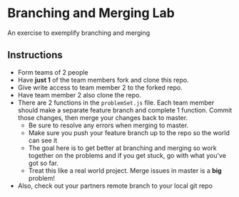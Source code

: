 # Branching and Merging Lab


An exercise to exemplify branching and merging


## Instructions

* Form teams of 2 people
* Have __just 1__ of the team members fork and clone this repo.
* Give write access to team member 2 to the forked repo.
* Have team member 2 also clone the repo.
* There are 2 functions in the ```problemSet.js``` file.  Each team member should make a separate feature branch and complete 1 function.  Commit those changes, then merge your changes back to master.
    * Be sure to resolve any errors when merging to master.
    * Make sure you push your feature branch up to the repo so the world can see it
    * The goal here is to get better at branching and merging so work together on the problems and if you get stuck, go with what you've got so far.
    * Treat this like a real world project.  Merge issues in master is a __big__ problem!
* Also, check out your partners remote branch to your local git repo
